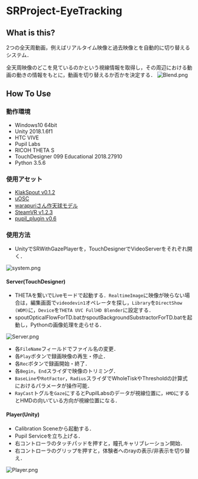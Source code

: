 # SRProject-EyeTracking

## What is this?

2つの全天周動画，例えばリアルタイム映像と過去映像とを自動的に切り替えるシステム．

全天周映像のどこを見ているのかという視線情報を取得し，その周辺における動画の動きの情報をもとに，動画を切り替えるか否かを決定する．
![Blend.png](https://github.com/inamilab/SRProject-EyeTracking/blob/develop/images/Blend.png)

## How To Use

### 動作環境

* Windows10 64bit
* Unity 2018.1.6f1
* HTC VIVE
* Pupil Labs
* RICOH THETA S
* TouchDesigner 099 Educational 2018.27910
* Python 3.5.6

### 使用アセット

* [KlakSpout v0.1.2](https://github.com/keijiro/KlakSpout)
* [uOSC](https://github.com/hecomi/uOSC)
* [warapuriさん作天球モデル](http://warapuri.com/post/131599525953/unity%E3%81%A8oculus%E3%81%A7360%E5%BA%A6%E3%83%91%E3%83%8E%E3%83%A9%E3%83%9E%E5%85%A8%E5%A4%A9%E5%91%A8%E5%8B%95%E7%94%BB%E3%82%92%E8%A6%8B%E3%82%8B%E6%96%B9%E6%B3%95%E7%84%A1%E6%96%99%E7%B7%A8)
* [SteamVR v1.2.3](https://github.com/ValveSoftware/steamvr_unity_plugin/releases/tag/1.2.3)
* [pupil_plugin v0.6](https://github.com/pupil-labs/hmd-eyes/releases)

### 使用方法

* UnityでSRWithGazePlayerを，TouchDesignerでVideoServerをそれぞれ開く．

![system.png](https://github.com/inamilab/EyeHacker/blob/develop/images/system.png)

#### Server(TouchDesigner)

* THETAを繋いでLiveモードで起動する．`RealtimeImage`に映像が映らない場合は，編集画面で`videodevin1`オペレータを探し，`Library`を`DirectShow (WDM)`に，`Device`を`THETA UVC FullHD Blender`に設定する．
* spoutOpticalFlowForTD.batかspoutBackgroundSubstractorForTD.batを起動し，Pythonの画像処理を走らせる．

![Server.png](https://github.com/inamilab/SRProject-EyeTracking/blob/develop/images/Server.png)

* 各`FileName`フィールドでファイル名の変更．
* 各`Play`ボタンで録画映像の再生・停止．
* 各`Rec`ボタンで録画開始・終了．
* 各`Begin`，`End`スライダで映像のトリミング．
* `BaseLine`や`RotFactor`，`Radius`スライダでWholeTiskやThresholdの計算式におけるパラメータが操作可能．
* `RayCast`トグルを`Gaze`にするとPupilLabsのデータが視線位置に，`HMD`にするとHMDの向いている方向が視線位置になる．

#### Player(Unity)

* Calibration Sceneから起動する．
* Pupil Serviceを立ち上げる．
* 右コントローラのタッチパッドを押すと，瞳孔キャリブレーション開始．
* 右コントローラのグリップを押すと，体験者へのrayの表示/非表示を切り替え．

![Player.png](https://github.com/inamilab/SRProject-EyeTracking/blob/develop/images/Player.png)
